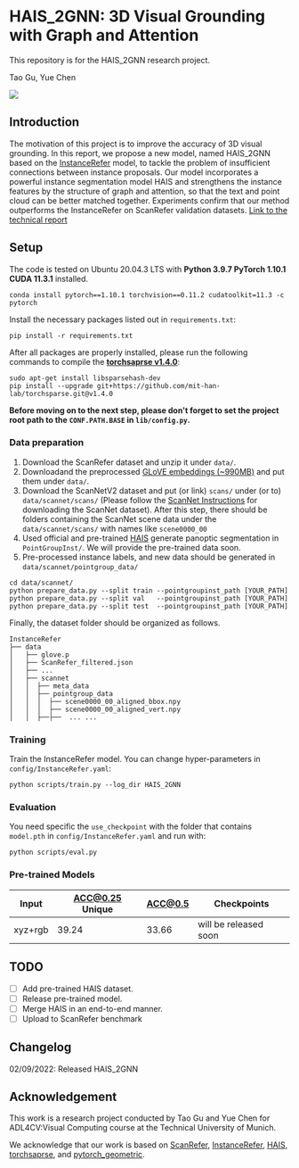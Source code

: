 # HAIS_2GNN: 3D Visual Grounding with Graph and Attention


This repository is for the HAIS_2GNN research project.

Tao Gu, Yue Chen

![](docs/Poster.png)


## Introduction

The motivation of this project is to improve the accuracy of 3D visual grounding. In this report, we propose a new model, named HAIS_2GNN based on the [InstanceRefer](https://github.com/CurryYuan/InstanceRefer) model, to tackle the problem of insufficient connections between instance proposals. Our model incorporates a powerful instance segmentation model HAIS and strengthens the instance features by the structure of graph and attention, so that the text and point cloud can be better matched together. Experiments confirm that our method outperforms the InstanceRefer on ScanRefer validation datasets. [Link to the technical report](docs/ADL4CVReport.pdf)


## Setup
The code is tested on Ubuntu 20.04.3 LTS with **Python 3.9.7 PyTorch 1.10.1 CUDA 11.3.1** installed. 

```shell
conda install pytorch==1.10.1 torchvision==0.11.2 cudatoolkit=11.3 -c pytorch
```

Install the necessary packages listed out in `requirements.txt`:
```shell
pip install -r requirements.txt
```
After all packages are properly installed, please run the following commands to compile the [**torchsaprse v1.4.0**](https://github.com/mit-han-lab/torchsparse):
```shell
sudo apt-get install libsparsehash-dev
pip install --upgrade git+https://github.com/mit-han-lab/torchsparse.git@v1.4.0
```
__Before moving on to the next step, please don't forget to set the project root path to the `CONF.PATH.BASE` in `lib/config.py`.__


### Data preparation
1. Download the ScanRefer dataset and unzip it under `data/`. 
2. Downloadand the preprocessed [GLoVE embeddings (~990MB)](http://kaldir.vc.in.tum.de/glove.p) and put them under `data/`.
3. Download the ScanNetV2 dataset and put (or link) `scans/` under (or to) `data/scannet/scans/` (Please follow the [ScanNet Instructions](data/scannet/README.md) for downloading the ScanNet dataset). After this step, there should be folders containing the ScanNet scene data under the `data/scannet/scans/` with names like `scene0000_00`
4. Used official and pre-trained [HAIS](https://github.com/hustvl/HAIS) generate panoptic segmentation in `PointGroupInst/`. We will provide the pre-trained data soon.
5. Pre-processed instance labels, and new data should be generated in  `data/scannet/pointgroup_data/`
```shell
cd data/scannet/
python prepare_data.py --split train --pointgroupinst_path [YOUR_PATH]
python prepare_data.py --split val   --pointgroupinst_path [YOUR_PATH]
python prepare_data.py --split test  --pointgroupinst_path [YOUR_PATH]
```
Finally, the dataset folder should be organized as follows.
```angular2
InstanceRefer
├── data
│   ├── glove.p
│   ├── ScanRefer_filtered.json
│   ├── ...
│   ├── scannet
│   │  ├── meta_data
│   │  ├── pointgroup_data
│   │  │  ├── scene0000_00_aligned_bbox.npy
│   │  │  ├── scene0000_00_aligned_vert.npy
│   │  ├──├──  ... ...
```

### Training
Train the InstanceRefer model. You can change hyper-parameters in `config/InstanceRefer.yaml`:
```shell
python scripts/train.py --log_dir HAIS_2GNN
```

### Evaluation
You need specific the `use_checkpoint` with the folder that contains `model.pth` in `config/InstanceRefer.yaml` and run with:
```shell
python scripts/eval.py
```

### Pre-trained Models

| Input | ACC@0.25 Unique | ACC@0.5 | Checkpoints
|--|--|--|--|
| xyz+rgb |  39.24  | 33.66 |  will be released soon

## TODO

- [ ] Add pre-trained HAIS dataset.
- [ ] Release pre-trained model.
- [ ] Merge HAIS in an end-to-end manner.
- [ ] Upload to ScanRefer benchmark

## Changelog
02/09/2022: Released HAIS_2GNN

## Acknowledgement
This work is a research project conducted by Tao Gu and Yue Chen for ADL4CV:Visual Computing course at the Technical University of Munich.

We acknowledge that our work is based on [ScanRefer](https://github.com/daveredrum/ScanRefer), [InstanceRefer](https://github.com/CurryYuan/InstanceRefer), [HAIS](https://github.com/hustvl/HAIS), [torchsaprse](https://github.com/mit-han-lab/torchsparse), and [pytorch_geometric](https://github.com/rusty1s/pytorch_geometric).


